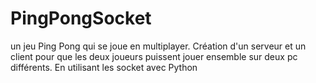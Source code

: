 # PingPongSocket
un jeu Ping Pong qui se joue en multiplayer. Création d'un serveur et un client pour que les deux joueurs puissent jouer ensemble sur deux pc différents. 
En utilisant les socket avec Python
